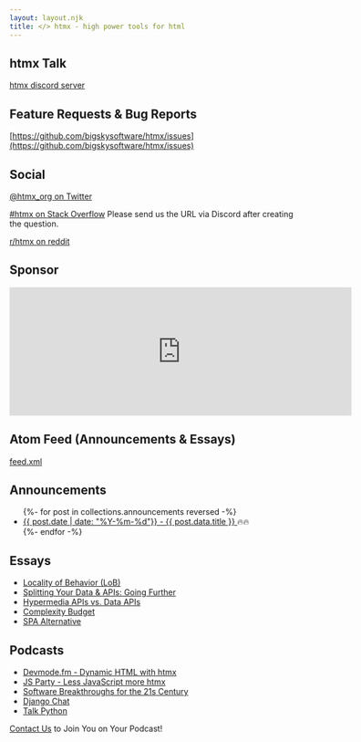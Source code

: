 ```yaml
---
layout: layout.njk
title: </> htmx - high power tools for html
---
```


## htmx Talk

[htmx discord server](/discord)

## Feature Requests & Bug Reports

[https://github.com/bigskysoftware/htmx/issues](https://github.com/bigskysoftware/htmx/issues)

## Social

[@htmx_org on Twitter](https://twitter.com/htmx_org)

[#htmx on Stack Overflow](https://stackoverflow.com/questions/tagged/htmx) Please send  us the URL via Discord after creating the question.

[r/htmx on reddit](https://www.reddit.com/r/htmx/)

## Sponsor

<iframe src="https://github.com/sponsors/bigskysoftware/card" title="Sponsor bigskysoftware" height="225" width="600" style="border: 0;"></iframe>

<div class="row">
<div class="1 col">

## Atom Feed (Announcements & Essays)

[feed.xml](/feed.xml)

## Announcements

<ul> 
{%- for post in collections.announcements reversed -%}
  <li><a href="{{ post.url  }}">{{ post.date | date: "%Y-%m-%d"}} - {{ post.data.title }} </a>🔥🔥</li>
{%- endfor -%}
</ul>
</div>
<div class="1 col">

## Essays

* [Locality of Behavior (LoB)](/essays/locality-of-behaviour)
* [Splitting Your Data & APIs: Going Further](/essays/splitting-your-apis)
* [Hypermedia APIs vs. Data APIs](/essays/hypermedia-apis-vs-data-apis)
* [Complexity Budget](/essays/complexity-budget)
* [SPA Alternative](/essays/spa-alternative)

## Podcasts

* [Devmode.fm - Dynamic HTML with htmx](https://devmode.fm/episodes/dynamic-html-with-htmx)
* [JS Party - Less JavaScript more htmx](https://changelog.com/jsparty/171)
* [Software Breakthroughs for the 21s Century](https://www.youtube.com/watch?v=O4ZFIx1ckSg)
* [Django Chat](https://djangochat.com/episodes/htmx-carson-gross)
* [Talk Python](#https://talkpython.fm/episodes/show/321/htmx-clean-dynamic-html-pages)

[Contact Us](mailto:podcasts@bigsky.software) to Join You on Your Podcast!

</div>
</div>


